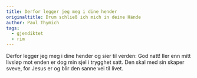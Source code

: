 ```yaml
---
title: Derfor legger jeg meg i dine hender
originaltitle: Drum schließ ich mich in deine Hände
author: Paul Thymich
tags:
  - gjendiktet
  - rim
---
```

Derfor legger jeg meg i dine hender
og sier til verden: God natt!
Iler enn mitt livsløp mot enden
er dog min sjel i trygghet satt.
Den skal med sin skaper sveve,
for Jesus er og blir den sanne vei til livet.